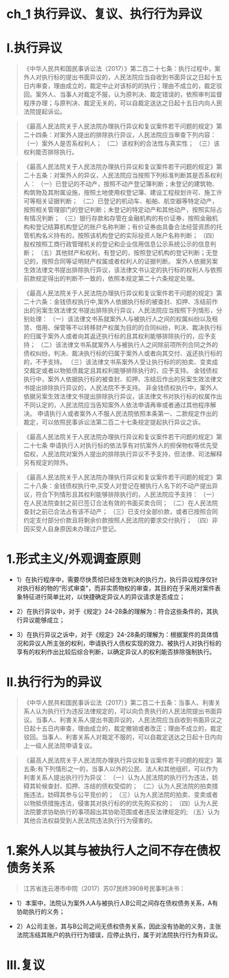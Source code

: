 # ch_1 执行异议、复议、执行行为异议
# I.执行异议
> 《中华人民共和国民事诉讼法（2017）》第二百二十七条：执行过程中，案外人对执行标的提出书面异议的，人民法院应当自收到书面异议之日起十五日内审查，理由成立的，裁定中止对该标的的执行；理由不成立的，裁定驳回。案外人、当事人对裁定不服，认为原判决、裁定错误的，依照审判监督程序办理；与原判决、裁定无关的，可以自裁定送达之日起十五日内向人民法院提起诉讼。

> 《最高人民法院关于人民法院办理执行异议和复议案件若干问题的规定》第二十四条：对案外人提出的排除执行异议，人民法院应当审查下列内容： 
（一）案外人是否系权利人；
（二）该权利的合法性与真实性；
（三）该权利能否排除执行。

> 《最高人民法院关于人民法院办理执行异议和复议案件若干问题的规定》第二十五条：对案外人的异议，人民法院应当按照下列标准判断其是否系权利人： 
（一）已登记的不动产，按照不动产登记簿判断；未登记的建筑物、构筑物及其附属设施，按照土地使用权登记簿、建设工程规划许可、施工许可等相关证据判断；
（二）已登记的机动车、船舶、航空器等特定动产，按照相关管理部门的登记判断；未登记的特定动产和其他动产，按照实际占有情况判断； 
（三）银行存款和存管在金融机构的有价证券，按照金融机构和登记结算机构登记的账户名称判断；有价证券由具备合法经营资质的托管机构名义持有的，按照该机构登记的实际投资人账户名称判断；
（四）股权按照工商行政管理机关的登记和企业信用信息公示系统公示的信息判断； 
（五）其他财产和权利，有登记的，按照登记机构的登记判断；无登记的，按照合同等证明财产权属或者权利人的证据判断。
案外人依据另案生效法律文书提出排除执行异议，该法律文书认定的执行标的权利人与依照前款规定得出的判断不一致的，依照本规定第二十六条规定处理。

> 《最高人民法院关于人民法院办理执行异议和复议案件若干问题的规定》第二十六条：金钱债权执行中,案外人依据执行标的被查封、扣押、冻结前作出的另案生效法律文书提出排除执行异议，人民法院应当按照下列情形，分别处理：
（一）该法律文书系就案外人与被执行人之间的权属纠纷以及租赁、借用、保管等不以转移财产权属为目的的合同纠纷，判决、裁决执行标的归属于案外人或者向其返还执行标的且其权利能够排除执行的，应予支持； 
（二）该法律文书系就案外人与被执行人之间除前项所列合同之外的债权纠纷，判决、裁决执行标的归属于案外人或者向其交付、返还执行标的的，不予支持。
（三）该法律文书系案外人受让执行标的的拍卖、变卖成交裁定或者以物抵债裁定且其权利能够排除执行的，应予支持。
金钱债权执行中，案外人依据执行标的被查封、扣押、冻结后作出的另案生效法律文书提出排除执行异议的，人民法院不予支持。 
非金钱债权执行中，案外人依据另案生效法律文书提出排除执行异议，该法律文书对执行标的权属作出不同认定的，人民法院应当告知案外人依法申请再审或者通过其他程序解决。 
申请执行人或者案外人不服人民法院依照本条第一、二款规定作出的裁定，可以依照民事诉讼法第二百二十七条规定提起执行异议之诉。 

> 《最高人民法院关于人民法院办理执行异议和复议案件若干问题的规定》第二十七条 申请执行人对执行标的依法享有对抗案外人的担保物权等优先受偿权，人民法院对案外人提出的排除执行异议不予支持，但法律、司法解释另有规定的除外。

> 《最高人民法院关于人民法院办理执行异议和复议案件若干问题的规定》第二十八条：金钱债权执行中,买受人对登记在被执行人名下的不动产提出异议，符合下列情形且其权利能够排除执行的，人民法院应予支持： 
（一）在人民法院查封之前已签订合法有效的书面买卖合同；
（二）在人民法院查封之前已合法占有该不动产；
（三）已支付全部价款，或者已按照合同约定支付部分价款且将剩余价款按照人民法院的要求交付执行；
（四）非因买受人自身原因未办理过户登记。

# 1.形式主义/外观调查原则
- 1）在执行程序中，需要尽快贯彻已经生效判决的执行力，执行异议程序仅针对执行标的物的“形式审查”，而非实质物权的审查，其目的在于采用对案件表象特征进行简单比对，以快捷确定异议人的异议请求是否成立；

- 2）在执行异议中，对于《规定》24-28条的理解为：符合这些条件的，其执行异议能够成立；

- 3）在执行异议之诉中，对于《规定》24-28条的理解为：根据案件的具体情况和异议人所主张的权利，申请执行人债权实现的效力、被执行人对执行标的享有的权利作出比较后综合判断，以确定异议人的权利能否排除强制执行。











# II.执行行为的异议
> 《中华人民共和国民事诉讼法（2017）》第二百二十五条：当事人、利害关系人认为执行行为违反法律规定的，可以向负责执行的人民法院提出书面异议。当事人、利害关系人提出书面异议的，人民法院应当自收到书面异议之日起十五日内审查，理由成立的，裁定撤销或者改正；理由不成立的，裁定驳回。当事人、利害关系人对裁定不服的，可以自裁定送达之日起十日内向上一级人民法院申请复议。

> 《最高人民法院关于人民法院办理执行异议和复议案件若干问题的规定》第五条:有下列情形之一的，当事人以外的公民、法人和其他组织，可以作为利害关系人提出执行行为异议：
（一）认为人民法院的执行行为违法，妨碍其轮候查封、扣押、冻结的债权受偿的；
（二）认为人民法院的拍卖措施违法，妨碍其参与公平竞价的；
（三）认为人民法院的拍卖、变卖或者以物抵债措施违法，侵害其对执行标的的优先购买权的；
（四）认为人民法院要求协助执行的事项超出其协助范围或者违反法律规定的;
（五）认为其他合法权益受到人民法院违法执行行为侵害的。

# 1.案外人以其与被执行人之间不存在债权债务关系
> 江苏省连云港市中院（2017）苏07民终3908号民事判决书：

- 1）本案中，法院认为案外人A与被执行人B公司之间存在债权债务关系，A有协助执行的义务；

- 2）A公司主张，其与B公司之间无债权债务关系，因此没有协助的义务，主张法院冻结其账户的执行行为错误，应停止执行，属于对法院执行行为有异议。









# III.复议
















